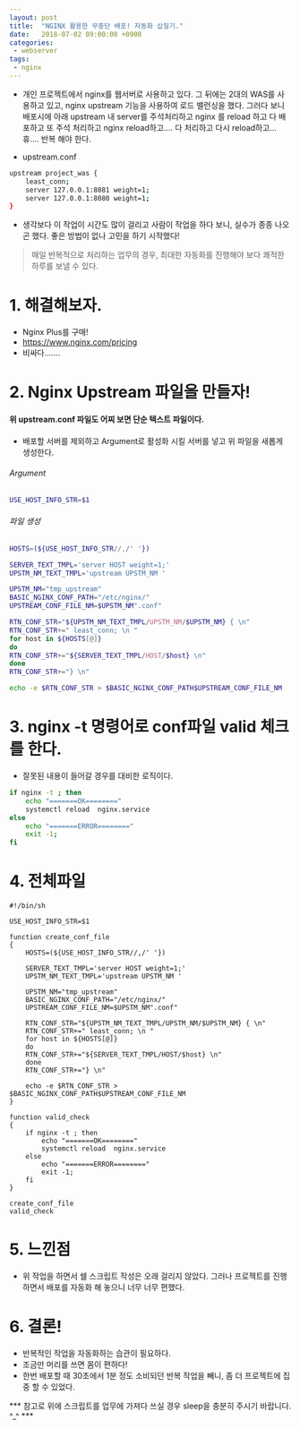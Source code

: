 ```yaml
---
layout: post
title:  "NGINX 활용한 무중단 배포! 자동화 삽질기."
date:   2018-07-02 09:00:00 +0900
categories:
 - webserver
tags: 
 - nginx
---
```


- 개인 프로젝트에서 nginx를 웹서버로 사용하고 있다. 그 뒤에는 2대의 WAS를 사용하고 있고, nginx upstream 기능을 사용하여 로드 밸런싱을 했다. 그러다 보니 배포시에 아래 upstream 내 server를 주석처리하고 nginx 를 reload 하고 다 배포하고 또 주석 처리하고 nginx reload하고.... 다 처리하고 다시 reload하고... 휴.... 반복 해야 한다. 

- upstream.conf

```sh
upstream project_was {
    least_conn;
    server 127.0.0.1:8081 weight=1;
    server 127.0.0.1:8080 weight=1;
}
```

- 생각보다 이 작업이 시간도 많이 걸리고 사람이 작업을 하다 보니, 실수가 종종 나오곤 했다. 좋은 방법이 없나 고민을 하기 시작했다!

> 매일 반복적으로 처리하는 업무의 경우, 최대한 자동화를 진행해야 보다 쾌적한 하루를 보낼 수 있다.

# 1. 해결해보자.
 - Nginx Plus를 구매!
 - https://www.nginx.com/pricing
 - 비싸다.......

# 2. Nginx Upstream 파일을 만들자!

#### 위 upstream.conf 파일도 어찌 보면 단순 텍스트 파일이다.
- 배포할 서버를 제외하고 Argument로 활성화 시킬 서버를 넣고 위 파일을 새롭게 생성한다.

###### Argument
```sh
USE_HOST_INFO_STR=$1
```

###### 파일 생성
```sh
HOSTS=(${USE_HOST_INFO_STR//,/' '})

SERVER_TEXT_TMPL='server HOST weight=1;'
UPSTM_NM_TEXT_TMPL='upstream UPSTM_NM '

UPSTM_NM="tmp_upstream"
BASIC_NGINX_CONF_PATH="/etc/nginx/"
UPSTREAM_CONF_FILE_NM=$UPSTM_NM".conf"

RTN_CONF_STR="${UPSTM_NM_TEXT_TMPL/UPSTM_NM/$UPSTM_NM} { \n"
RTN_CONF_STR+=" least_conn; \n "
for host in ${HOSTS[@]}
do
RTN_CONF_STR+="${SERVER_TEXT_TMPL/HOST/$host} \n"
done
RTN_CONF_STR+="} \n"

echo -e $RTN_CONF_STR > $BASIC_NGINX_CONF_PATH$UPSTREAM_CONF_FILE_NM
```

# 3. nginx -t 명령어로 conf파일 valid 체크를 한다.
- 잘못된 내용이 들어갈 경우를 대비한 로직이다.

```sh
if nginx -t ; then
    echo "=======OK========"
    systemctl reload  nginx.service
else
    echo "=======ERROR========"
    exit -1;
fi
```

# 4. 전체파일

```
#!/bin/sh

USE_HOST_INFO_STR=$1

function create_conf_file
{
    HOSTS=(${USE_HOST_INFO_STR//,/' '})

    SERVER_TEXT_TMPL='server HOST weight=1;'
    UPSTM_NM_TEXT_TMPL='upstream UPSTM_NM '

    UPSTM_NM="tmp_upstream"
    BASIC_NGINX_CONF_PATH="/etc/nginx/"
    UPSTREAM_CONF_FILE_NM=$UPSTM_NM".conf"

    RTN_CONF_STR="${UPSTM_NM_TEXT_TMPL/UPSTM_NM/$UPSTM_NM} { \n"
    RTN_CONF_STR+=" least_conn; \n "
    for host in ${HOSTS[@]}
    do
    RTN_CONF_STR+="${SERVER_TEXT_TMPL/HOST/$host} \n"
    done
    RTN_CONF_STR+="} \n"

    echo -e $RTN_CONF_STR > $BASIC_NGINX_CONF_PATH$UPSTREAM_CONF_FILE_NM
}

function valid_check
{
    if nginx -t ; then
        echo "=======OK========"
        systemctl reload  nginx.service
    else
        echo "=======ERROR========"
        exit -1;
    fi
}

create_conf_file
valid_check
```


# 5. 느낀점
- 위 작업을 하면서 쉘 스크립트 작성은 오래 걸리지 않았다. 그러나 프로젝트를 진행하면서 배포를 자동화 해 놓으니 너무 너무 편했다. 

# 6. 결론!
- 반복적인 작업을 자동화하는 습관이 필요하다.
- 조금만 머리를 쓰면 몸이 편하다!
- 한번 배포할 때 30초에서 1분 정도 소비되던 반복 작업을 빼니, 좀 더 프로젝트에 집중 할 수 있었다.


*** 참고로 위에 스크립트를 업무에 가져다 쓰실 경우 sleep을 충분히 주시기 바랍니다. ^_^ ***